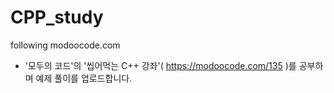 # CPP_study
following modoocode.com


- '모두의 코드'의 '씹어먹는 C++ 강좌'( https://modoocode.com/135 )를 공부하며 예제 풀이를 업로드합니다.
